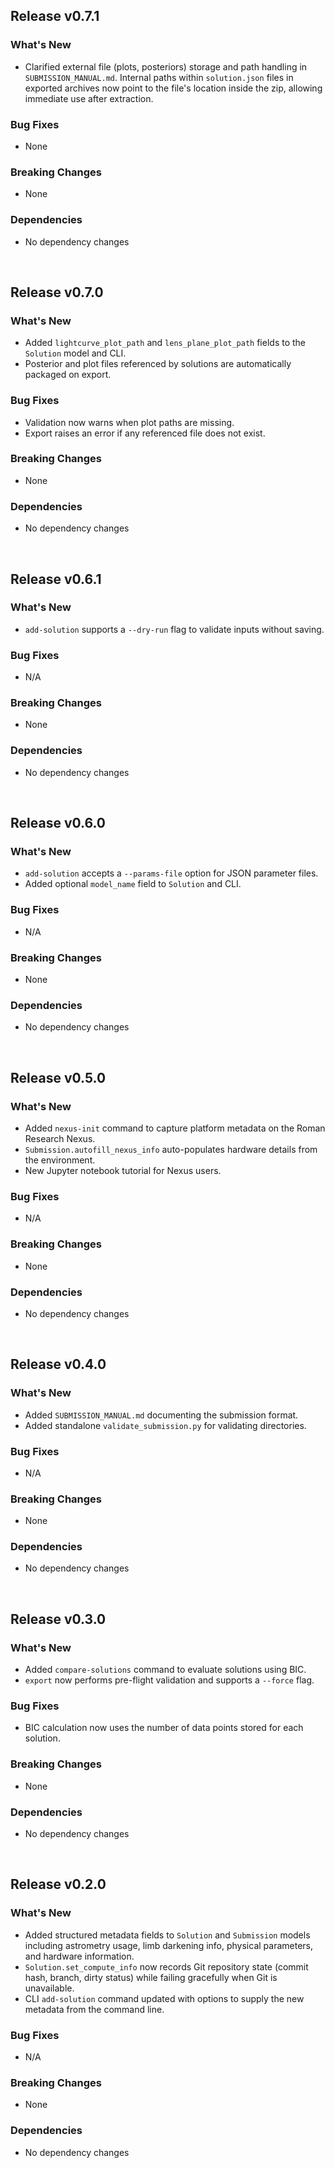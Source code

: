 ## Release v0.7.1

### What's New
- Clarified external file (plots, posteriors) storage and path handling in
  `SUBMISSION_MANUAL.md`. Internal paths within `solution.json` files in exported
  archives now point to the file's location inside the zip, allowing immediate
  use after extraction.

### Bug Fixes
- None

### Breaking Changes
- None

### Dependencies
- No dependency changes

<br>

## Release v0.7.0

### What's New
- Added `lightcurve_plot_path` and `lens_plane_plot_path` fields to the `Solution` model and CLI.
- Posterior and plot files referenced by solutions are automatically packaged on export.

### Bug Fixes
- Validation now warns when plot paths are missing.
- Export raises an error if any referenced file does not exist.

### Breaking Changes
- None

### Dependencies
- No dependency changes

<br>

## Release v0.6.1

### What's New
- `add-solution` supports a `--dry-run` flag to validate inputs without saving.

### Bug Fixes
- N/A

### Breaking Changes
- None

### Dependencies
- No dependency changes

<br>

## Release v0.6.0

### What's New
- `add-solution` accepts a `--params-file` option for JSON parameter files.
- Added optional `model_name` field to `Solution` and CLI.

### Bug Fixes
- N/A

### Breaking Changes
- None

### Dependencies
- No dependency changes

<br>

## Release v0.5.0

### What's New
- Added `nexus-init` command to capture platform metadata on the Roman Research Nexus.
- `Submission.autofill_nexus_info` auto-populates hardware details from the environment.
- New Jupyter notebook tutorial for Nexus users.

### Bug Fixes
- N/A

### Breaking Changes
- None

### Dependencies
- No dependency changes

<br>

## Release v0.4.0

### What's New
- Added `SUBMISSION_MANUAL.md` documenting the submission format.
- Added standalone `validate_submission.py` for validating directories.

### Bug Fixes
- N/A

### Breaking Changes
- None

### Dependencies
- No dependency changes

<br>

## Release v0.3.0

### What's New
- Added `compare-solutions` command to evaluate solutions using BIC.
- `export` now performs pre-flight validation and supports a `--force` flag.

### Bug Fixes
- BIC calculation now uses the number of data points stored for each solution.

### Breaking Changes
- None

### Dependencies
- No dependency changes

<br>

## Release v0.2.0

### What's New
- Added structured metadata fields to `Solution` and `Submission` models including astrometry usage, limb darkening info, physical parameters, and hardware information.
- `Solution.set_compute_info` now records Git repository state (commit hash, branch, dirty status) while failing gracefully when Git is unavailable.
- CLI `add-solution` command updated with options to supply the new metadata from the command line.

### Bug Fixes
- N/A

### Breaking Changes
- None

### Dependencies
- No dependency changes
